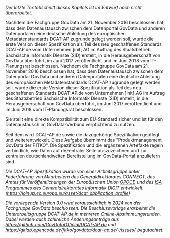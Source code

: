 _Der letzte Textabschnitt dieses Kapitels ist im Entwurf noch nicht überarbeitet._

Nachdem die Fachgruppe GovData am 21. November 2016 beschlossen hat, dass dem Datenaustausch zwischen dem Datenportal GovData und anderen Datenportalen eine deutsche Ableitung des europäischen Metadatenstandards DCAT-AP zugrunde gelegt werden soll, wurde die erste Version dieser Spezifikation als Teil des neu geschaffenen Standards DCAT-AP.de vom Unternehmen ]init[ AG im Auftrag des Staatsbetrieb Sächsische Informatik Dienste (SID) erstellt, in die Herausgeberschaft von GovData überführt, im Juni 2017 veröffentlicht und im Juni 2018 vom IT-Planungsrat beschlossen. 
Nachdem die Fachgruppe GovData am 21. November 2016 beschlossen hat, dass dem Datenaustausch zwischen dem Datenportal GovData und anderen Datenportalen eine deutsche Ableitung des europäischen Metadatenstandards DCAT-AP zugrunde gelegt werden soll, wurde die erste Version dieser Spezifikation als Teil des neu geschaffenen Standards DCAT-AP.de vom Unternehmen ]init[ AG im Auftrag des Staatsbetrieb Sächsische Informatik Dienste (SID) erstellt, in die Herausgeberschaft von GovData überführt, im Juni 2017 veröffentlicht und im Juni 2018 vom IT-Planungsrat beschlossen. 

Sie stellt eine direkte Kompatibilität zum EU-Standard sicher und ist für den Datenaustausch im GovData-Verbund verpfichtend zu nutzen.

Seit dem wird DCAT-AP.de sowie die dazugehörige Spezifikation gepflegt und weiterentwickelt. Diese Aufgabe übernimmt das "Produktmanagement GovData der FITKO". Die Spezifikation und die ergänzenen Artefakte regeln verbindlich, wie Daten auf dezentraler Seite auszuzeichnen und zur zentralen deutschlandweiten Bereitstellung im GovData-Portal anzuliefern sind.

_Die DCAT-AP Spezifikation wurde von einer Arbeitsgruppe unter Federführung von Mitarbeitern des Generaldirektorates CONNECT, des Amtes für Veröffentlichungen der Europäischen Union [OPOCE](https://op.europa.eu/de/home) und des [ISA Programmes](https://ec.europa.eu/isa2/home_en) des Generaldirektorates Informatik [DIGIT](https://ec.europa.eu/info/departments/informatics_de) entwickelt. (https://joinup.ec.europa.eu/asset/dcat_application_profile)_

_Die vorliegende Version 3.0 wird voraussichtlich in 2024 von der Fachgruppe GovData beschlossen. Die Beschlussvorlage erarbeitet die Unterarbeitsgruppe DCAT-AP.de in mehreren Online-Abstimmungsrunden. Dabei werden auch zahlreiche Änderungsanträge aus https://github.com/GovDataOfficial/DCAT-AP.de und https://gitlab.opencode.de/fitko/govdata/dcat-ap.de/-/issues/ begutachtet._
